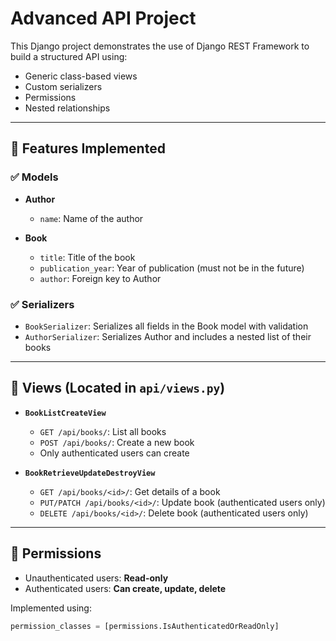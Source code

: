 # Advanced API Project

This Django project demonstrates the use of Django REST Framework to build a structured API using:

- Generic class-based views
- Custom serializers
- Permissions
- Nested relationships

---

## 🔧 Features Implemented

### ✅ Models

- **Author**
  - `name`: Name of the author

- **Book**
  - `title`: Title of the book
  - `publication_year`: Year of publication (must not be in the future)
  - `author`: Foreign key to Author

### ✅ Serializers

- `BookSerializer`: Serializes all fields in the Book model with validation
- `AuthorSerializer`: Serializes Author and includes a nested list of their books

---

## 🧩 Views (Located in `api/views.py`)

- **`BookListCreateView`**
  - `GET /api/books/`: List all books
  - `POST /api/books/`: Create a new book
  - Only authenticated users can create

- **`BookRetrieveUpdateDestroyView`**
  - `GET /api/books/<id>/`: Get details of a book
  - `PUT/PATCH /api/books/<id>/`: Update book (authenticated users only)
  - `DELETE /api/books/<id>/`: Delete book (authenticated users only)

---

## 🔐 Permissions

- Unauthenticated users: **Read-only**
- Authenticated users: **Can create, update, delete**

Implemented using:
```python
permission_classes = [permissions.IsAuthenticatedOrReadOnly]
